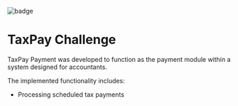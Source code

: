 ![badge](https://img.shields.io/endpoint?url=https://gist.githubusercontent.com/lsamorim/416a408f091e2df386968ef5f68a6d3b/raw/taxpay-payment-code-coverage.json)
# TaxPay Challenge
TaxPay Payment was developed to function as the payment module within a system designed for accountants.

The implemented functionality includes:

* Processing scheduled tax payments
